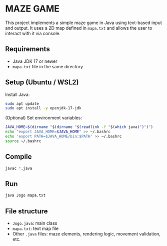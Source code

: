 
# MAZE GAME 

This project implements a simple maze game in Java using text-based input and output. It uses a 2D map defined in `mapa.txt` and allows the user to interact with it via console.

## Requirements

- Java JDK 17 or newer
- `mapa.txt` file in the same directory

## Setup (Ubuntu / WSL2)

Install Java:

```bash
sudo apt update
sudo apt install -y openjdk-17-jdk
````

(Optional) Set environment variables:

```bash
JAVA_HOME=$(dirname "$(dirname "$(readlink -f "$(which java)")")")
echo "export JAVA_HOME=$JAVA_HOME" >> ~/.bashrc
echo 'export PATH=$JAVA_HOME/bin:$PATH' >> ~/.bashrc
source ~/.bashrc
```

## Compile

```bash
javac *.java
```

## Run

```bash
java Jogo mapa.txt
```

## File structure

* `Jogo.java`: main class
* `mapa.txt`: text map file
* Other `.java` files: maze elements, rendering logic, movement validation, etc.


